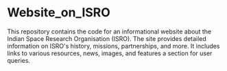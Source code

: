 # Website_on_ISRO
This repository contains the code for an informational website about the Indian Space Research Organisation (ISRO). The site provides detailed information on ISRO's history, missions, partnerships, and more. It includes links to various resources, news, images, and features a section for user queries.
